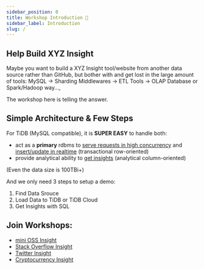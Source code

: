 ```yaml
---
sidebar_position: 0
title: Workshop Introduction 🔧
sidebar_label: Introduction
slug: /
---
```


## Help Build XYZ Insight

Maybe you want to build a XYZ Insight tool/website from another data source rather than GitHub, but bother with and get lost in the large amount of tools: MySQL -> Sharding Middlewares -> ETL Tools -> OLAP Database or Spark/Hadoop  way...,

The workshop here is telling the answer.


## Simple Architecture & Few Steps

For TiDB (MySQL compatible), it is **SUPER EASY** to handle both:
* act as a **primary** rdbms to <u>serve requests in high concurrency</u> and <u>insert/update in realtime</u> (transactional row-oriented)
* provide analytical ability to <u>get insights</u> (analytical column-oriented)

(Even the data size is 100TBi+)

And we only need 3 steps to setup a demo:
1. Find Data Srouce
2. Load Data to TiDB or TiDB Cloud
3. Get Insights with SQL

## Join Workshops:

* [mini OSS Insight](/workshop/mini-oss-insight)
* [Stack Overflow Insight](/workshop/stack-overflow-insight)
* [Twitter Insight](/workshop/twitter-insight)
* [Cryptocurrency Insight](/workshop/cryptocurrency-insight)
